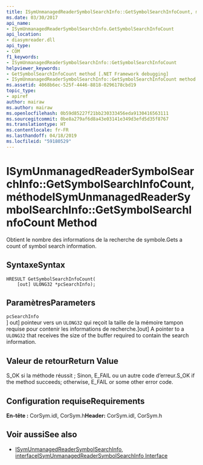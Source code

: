 ```yaml
---
title: ISymUnmanagedReaderSymbolSearchInfo::GetSymbolSearchInfoCount, méthode
ms.date: 03/30/2017
api_name:
- ISymUnmanagedReaderSymbolSearchInfo.GetSymbolSearchInfoCount
api_location:
- diasymreader.dll
api_type:
- COM
f1_keywords:
- ISymUnmanagedReaderSymbolSearchInfo::GetSymbolSearchInfoCount
helpviewer_keywords:
- GetSymbolSearchInfoCount method [.NET Framework debugging]
- ISymUnmanagedReaderSymbolSearchInfo::GetSymbolSearchInfoCount method [.NET Framework debugging]
ms.assetid: 4068b6ec-525f-4446-8818-0296178cbd19
topic_type:
- apiref
author: mairaw
ms.author: mairaw
ms.openlocfilehash: 0b59d85227f21bb230333456eda9130416563111
ms.sourcegitcommit: 0be8a279af6d8a43e03141e349d3efd5d35f8767
ms.translationtype: HT
ms.contentlocale: fr-FR
ms.lasthandoff: 04/18/2019
ms.locfileid: "59180529"
---
```

# <a name="isymunmanagedreadersymbolsearchinfogetsymbolsearchinfocount-method"></a><span data-ttu-id="2d265-102">ISymUnmanagedReaderSymbolSearchInfo::GetSymbolSearchInfoCount, méthode</span><span class="sxs-lookup"><span data-stu-id="2d265-102">ISymUnmanagedReaderSymbolSearchInfo::GetSymbolSearchInfoCount Method</span></span>
<span data-ttu-id="2d265-103">Obtient le nombre des informations de la recherche de symbole.</span><span class="sxs-lookup"><span data-stu-id="2d265-103">Gets a count of symbol search information.</span></span>  
  
## <a name="syntax"></a><span data-ttu-id="2d265-104">Syntaxe</span><span class="sxs-lookup"><span data-stu-id="2d265-104">Syntax</span></span>  
  
```  
HRESULT GetSymbolSearchInfoCount(  
    [out] ULONG32 *pcSearchInfo);  
```  
  
## <a name="parameters"></a><span data-ttu-id="2d265-105">Paramètres</span><span class="sxs-lookup"><span data-stu-id="2d265-105">Parameters</span></span>  
 `pcSearchInfo`  
 <span data-ttu-id="2d265-106">] out] pointeur vers un `ULONG32` qui reçoit la taille de la mémoire tampon requise pour contenir les informations de recherche.</span><span class="sxs-lookup"><span data-stu-id="2d265-106">]out] A pointer to a `ULONG32` that receives the size of the buffer required to contain the search information.</span></span>  
  
## <a name="return-value"></a><span data-ttu-id="2d265-107">Valeur de retour</span><span class="sxs-lookup"><span data-stu-id="2d265-107">Return Value</span></span>  
 <span data-ttu-id="2d265-108">S_OK si la méthode réussit ; Sinon, E_FAIL ou un autre code d’erreur.</span><span class="sxs-lookup"><span data-stu-id="2d265-108">S_OK if the method succeeds; otherwise, E_FAIL or some other error code.</span></span>  
  
## <a name="requirements"></a><span data-ttu-id="2d265-109">Configuration requise</span><span class="sxs-lookup"><span data-stu-id="2d265-109">Requirements</span></span>  
 <span data-ttu-id="2d265-110">**En-tête :** CorSym.idl, CorSym.h</span><span class="sxs-lookup"><span data-stu-id="2d265-110">**Header:** CorSym.idl, CorSym.h</span></span>  
  
## <a name="see-also"></a><span data-ttu-id="2d265-111">Voir aussi</span><span class="sxs-lookup"><span data-stu-id="2d265-111">See also</span></span>

- [<span data-ttu-id="2d265-112">ISymUnmanagedReaderSymbolSearchInfo, interface</span><span class="sxs-lookup"><span data-stu-id="2d265-112">ISymUnmanagedReaderSymbolSearchInfo Interface</span></span>](../../../../docs/framework/unmanaged-api/diagnostics/isymunmanagedreadersymbolsearchinfo-interface.md)
